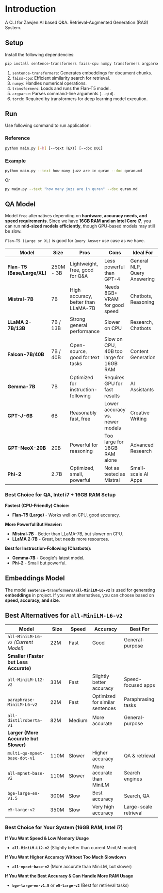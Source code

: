 # Introduction

A CLI for Zawjen AI based Q&A. Retrieval-Augmented Generation (RAG) System.

## Setup

Install the following dependencies:

```sh
pip install sentence-transformers faiss-cpu numpy transformers argparse torch
```

1. `sentence-transformers`:  Generates embeddings for document chunks.  
2. `faiss-cpu`:  Efficient similarity search for retrieval.  
3. `numpy`:  Handles numerical operations.  
4. `transformers`:  Loads and runs the Flan-T5 model.  
5. `argparse`:  Parses command-line arguments (`--qid`).  
6. `torch`:  Required by transformers for deep learning model execution.  

## Run

Use following command to run application:

### Reference

```sh
python main.py [-h] [--text TEXT] [--doc DOC]
```

### Example
```sh
python main.py --text how many juzz are in quran --doc quran.md
```

Or

```sh
py main.py --text "how many juzz are in quran" --doc quran.md
```

## QA Model

Model `free` alternatives depending on **hardware, accuracy needs, and speed requirements**. Since we have **16GB RAM and an Intel Core i7**, you can run **mid-sized models efficiently**, though GPU-based models may still be slow.  

`Flan-T5 (Large or XL)` is good for `Query Answer` use case as we have.

| **Model**                   | **Size**  | **Pros**                            | **Cons**                                | **Ideal For**                   |
| --------------------------- | --------- | ----------------------------------- | --------------------------------------- | ------------------------------- |
| **Flan-T5 (Base/Large/XL)** | 250M - 3B | Lightweight, free, good for Q&A     | Less powerful than GPT-4                | General NLP, Query Answering |
| **Mistral-7B**              | 7B        | High accuracy, better than LLaMA-7B | Needs 8GB+ VRAM for good speed          | Chatbots, Reasoning             |
| **LLaMA 2-7B/13B**          | 7B / 13B  | Strong general performance          | Slower on CPU                           | Research, Chatbots              |
| **Falcon-7B/40B**           | 7B / 40B  | Open-source, good for text tasks    | Slow on CPU, 40B too large for 16GB RAM | Content Generation              |
| **Gemma-7B**                | 7B        | Optimized for instruction-following | Requires GPU for fast results           | AI Assistants                   |
| **GPT-J-6B**                | 6B        | Reasonably fast, free               | Lower accuracy vs. newer models         | Creative Writing                |
| **GPT-NeoX-20B**            | 20B       | Powerful for reasoning              | Too large for 16GB RAM alone            | Advanced Research               |
| **Phi-2**                   | 2.7B      | Optimized, small, powerful          | Not as tested as Mistral                | Small-scale AI Apps             |

### Best Choice for QA, Intel i7 + 16GB RAM Setup

**Fastest (CPU-Friendly) Choice:**  
- **Flan-T5 (Large)** - Works well on CPU, good accuracy.  

**More Powerful But Heavier:**  
- **Mistral-7B** - Better than LLaMA-7B, but slower on CPU.  
- **LLaMA 2-7B** - Great, but needs more resources.  

**Best for Instruction-Following (Chatbots):**  
- **Gemma-7B** - Google's latest model.  
- **Phi-2** - Small but powerful.  

## Embeddings Model

The model **`sentence-transformers/all-MiniLM-L6-v2`** is used for generating **embeddings** in project. If you want alternatives, you can choose based on **speed, accuracy, and size**.  

## Best Alternatives for `all-MiniLM-L6-v2`
| **Model**                              | **Size** | **Speed** | **Accuracy**                    | **Best For**          |
| -------------------------------------- | -------- | --------- | ------------------------------- | --------------------- |
| `all-MiniLM-L6-v2` *(Current Model)*   | 22M      | Fast      | Good                            | General-purpose       |
| **Smaller (Faster but Less Accurate)** |
| `all-MiniLM-L12-v2`                    | 33M      | Fast      | Slightly better accuracy        | Speed-focused apps    |
| `paraphrase-MiniLM-L6-v2`              | 22M      | Fast      | Optimized for similar sentences | Paraphrasing tasks    |
| `all-distilroberta-v1`                 | 82M      | Medium    | More accurate                   | General-purpose       |
| **Larger (More Accurate but Slower)**  |
| `multi-qa-mpnet-base-dot-v1`           | 110M     | Slower    | Higher accuracy                 | QA & retrieval        |
| `all-mpnet-base-v2`                    | 110M     | Slower    | More accurate than MiniLM       | Search engines        |
| `bge-large-en-v1.5`                    | 300M     | Slow      | Best accuracy                   | Search, QA            |
| `e5-large-v2`                          | 350M     | Slow      | Very high accuracy              | Large-scale retrieval |

### Best Choice for Your System (16GB RAM, Intel i7)
**If You Want Speed & Low Memory Usage**  
- **`all-MiniLM-L12-v2`** (Slightly better than current MiniLM model)  

**If You Want Higher Accuracy Without Too Much Slowdown**  
- **`all-mpnet-base-v2`** (More accurate than MiniLM, but slower)  

**If You Want the Best Accuracy & Can Handle More RAM Usage**  
- **`bge-large-en-v1.5`** or **`e5-large-v2`** (Best for retrieval tasks)  
